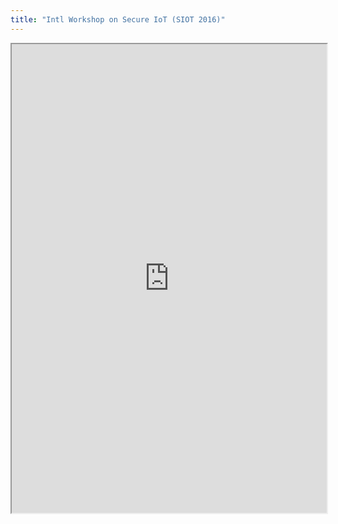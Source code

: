 ```yaml
---
title: "Intl Workshop on Secure IoT (SIOT 2016)"
---
```



<iframe height="750" width="100%" src="https://ewelton.github.io/ktest/wiki.html#Intl%20Workshop%20on%20Secure%20IoT%20(SIOT%202016)"></iframe>
